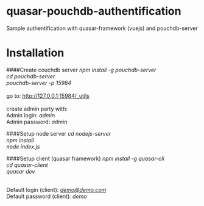 # quasar-pouchdb-authentification
Sample authentification with quasar-framework (vuejs) and pouchdb-server

# Installation

####Create couchdb server
 <i>npm install -g pouchdb-server</i><br>
<i>cd pouchdb-server</i><br>
<i>pouchdb-server -p 15984</i><br><br>
go to:  http://127.0.0.1:15984/_utils<br>
<br>
create admin party with: <br>
Admin login: <i>admin</i> <br>
Admin password: <i>admin</i> 

####Setup node server
<i>cd nodejs-server</i><br>
<i>npm install</i><br>
<i>node index.js</i><br>

####Setup client (quasar framework)
<i>npm install -g quasar-cli</i><br>
<i>cd  quasar-client</i><br>
<i>quasar dev</i><br><br>

Default login (client): <i>demo@demo.com</i> <br>
Default password (client): <i>demo</i> <br>




